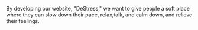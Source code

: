  By developing our website, "DeStress," we want to give people a soft place where they can slow down their pace, relax,talk, and calm down, and relieve their feelings.
